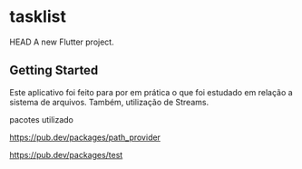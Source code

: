 # tasklist

HEAD
A new Flutter project.

## Getting Started

Este aplicativo foi feito para por em prática o que foi estudado em relação a sistema de arquivos.
Também, utilização de Streams. 


pacotes utilizado

https://pub.dev/packages/path_provider

https://pub.dev/packages/test

